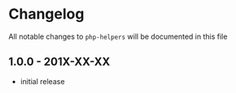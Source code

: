 # Changelog

All notable changes to `php-helpers` will be documented in this file

## 1.0.0 - 201X-XX-XX

- initial release
